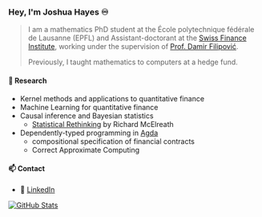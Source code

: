### Hey, I'm Joshua Hayes ♾️

> I am a mathematics PhD student at the École polytechnique fédérale de Lausanne (EPFL) and Assistant-doctorant at the [Swiss Finance Institute](https://www.sfi.ch/en), working under the supervision of [Prof. Damir Filipović](https://www.epfl.ch/labs/csf/).
> 
> Previously, I taught mathematics to computers at a hedge fund.

#### 🔭 Research

- Kernel methods and applications to quantitative finance
- Machine Learning for quantitative finance
- Causal inference and Bayesian statistics
  - [Statistical Rethinking](https://github.com/rmcelreath/stat_rethinking_2023) by Richard McElreath
- Dependently-typed programming in [Agda](https://github.com/agda/agda) 
  - compositional specification of financial contracts
  - Correct Approximate Computing

#### 📫 Contact

- 💼 [LinkedIn](https://www.linkedin.com/in/joshjohayes/)

[![GitHub Stats](https://github-readme-stats-joshhayes.vercel.app/api?username=JoshHayes&show_icons=true&count_private=true&theme=monokai)](https://github.com/anuraghazra/github-readme-stats)
